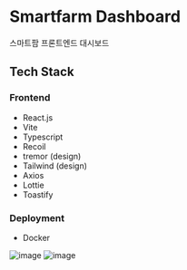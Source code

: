 # Smartfarm Dashboard
스마트팜 프론트엔드 대시보드

## Tech Stack
### Frontend
- React.js
- Vite
- Typescript
- Recoil
- tremor (design)
- Tailwind (design)
- Axios
- Lottie
- Toastify
### Deployment
- Docker

![image](https://user-images.githubusercontent.com/80817196/230764672-eee989b2-aab2-4f89-bea2-1a8c4ebd355f.png)
![image](https://user-images.githubusercontent.com/80817196/230764677-68a34271-03a7-4ff9-8d3a-bddb186bc149.png)
